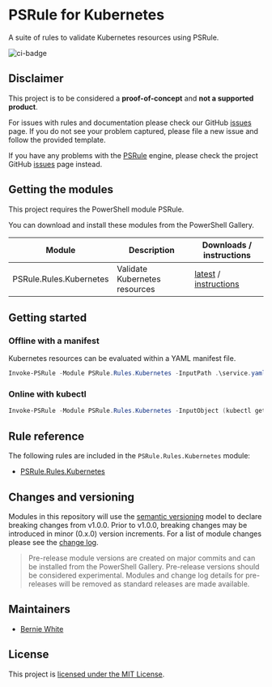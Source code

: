 # PSRule for Kubernetes

A suite of rules to validate Kubernetes resources using PSRule.

![ci-badge]

## Disclaimer

This project is to be considered a **proof-of-concept** and **not a supported product**.

For issues with rules and documentation please check our GitHub [issues](https://github.com/BernieWhite/PSRule.Rules.Kubernetes/issues) page. If you do not see your problem captured, please file a new issue and follow the provided template.

If you have any problems with the [PSRule][project] engine, please check the project GitHub [issues](https://github.com/BernieWhite/PSRule/issues) page instead.

## Getting the modules

This project requires the PowerShell module PSRule.

You can download and install these modules from the PowerShell Gallery.

Module                  | Description | Downloads / instructions
------                  | ----------- | ------------------------
PSRule.Rules.Kubernetes | Validate Kubernetes resources | [latest][module] / [instructions][install]

## Getting started

### Offline with a manifest

Kubernetes resources can be evaluated within a YAML manifest file.

```powershell
Invoke-PSRule -Module PSRule.Rules.Kubernetes -InputPath .\service.yaml;
```

### Online with kubectl

```powershell
Invoke-PSRule -Module PSRule.Rules.Kubernetes -InputObject (kubectl get services -o yaml | Out-String) -Format Yaml -ObjectPath items;
```

## Rule reference

The following rules are included in the `PSRule.Rules.Kubernetes` module:

- [PSRule.Rules.Kubernetes](docs/rules/en-US/module.md)

## Changes and versioning

Modules in this repository will use the [semantic versioning](http://semver.org/) model to declare breaking changes from v1.0.0. Prior to v1.0.0, breaking changes may be introduced in minor (0.x.0) version increments. For a list of module changes please see the [change log](CHANGELOG.md).

> Pre-release module versions are created on major commits and can be installed from the PowerShell Gallery. Pre-release versions should be considered experimental. Modules and change log details for pre-releases will be removed as standard releases are made available.

## Maintainers

- [Bernie White](https://github.com/BernieWhite)

## License

This project is [licensed under the MIT License](LICENSE).

[install]: docs/scenarios/install-instructions.md
[ci-badge]: https://dev.azure.com/bewhite/PSRule.Rules.Kubernetes/_apis/build/status/PSRule.Rules.Kubernetes-CI?branchName=master
[module]: https://www.powershellgallery.com/packages/PSRule.Rules.Kubernetes
[project]: https://github.com/BernieWhite/PSRule
